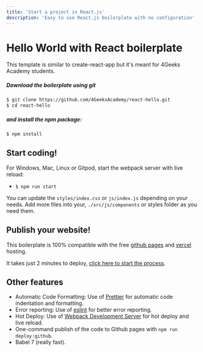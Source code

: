 ```yaml
---
title: 'Start a project in React.js'
description: 'Easy to use React.js boilerplate with no configuration'
---
```


# Hello World with React boilerplate

This template is similar to create-react-app but it's meant for 4Geeks Academy students.

##### Download the boilerplate using git

```bash
$ git clone https://github.com/4GeeksAcademy/react-hello.git
$ cd react-hello
```

##### and install the npm package:
```bash
$ npm install
```

## Start coding!

For Windows, Mac, Linux or Gitpod, start the webpack server with live reload:
- `$ npm run start`

You can update the `styles/index.css` or `js/index.js` depending on your needs.
Add more files into your, `./src/js/components` or styles folder as you need them.

## Publish your website!

This boilerplate is 100% compatible with the free [github pages](https://pages.github.com/) and [vercel](https://vercel.com/) hosting.

It takes just 2 minutes to deploy, [click here to start the process](https://github.com/4GeeksAcademy/react-hello/blob/master/docs/DEPLOY.md).

## Other features

- Automatic Code Formatting: Use of [Prettier](https://prettier.io/) for automatic code indentation and formatting.
- Error reporting: Use of [eslint](https://eslint.org/) for better error reporting.
- Hot Deploy: Use of [Webpack Development Server](https://webpack.js.org/configuration/dev-server/) for hot deploy and live reload.
- One-command publish of the code to Github pages with `npm run deploy:github`.
- Babel 7 (really fast).
